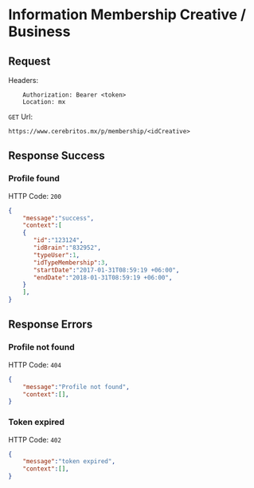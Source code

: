 # Information Membership Creative / Business

## Request

Headers:
```
	Authorization: Bearer <token>
	Location: mx
```

`GET` Url:
```url
https://www.cerebritos.mx/p/membership/<idCreative>
```

## Response Success

### Profile found

HTTP Code: `200`

```json
{
	"message":"success",
	"context":[
    {
	   "id":"123124",
	   "idBrain":"832952",
	   "typeUser":1,
	   "idTypeMembership":3,
	   "startDate":"2017-01-31T08:59:19 +06:00",
	   "endDate":"2018-01-31T08:59:19 +06:00",
	}
	],
}
```

## Response Errors

### Profile not found

HTTP Code: `404`

```json
{
	"message":"Profile not found",
	"context":[],
}
```

### Token expired

HTTP Code: `402`

```json
{
	"message":"token expired",
	"context":[],
}
```